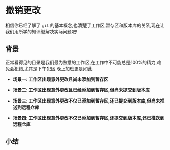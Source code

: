 # 撤销更改

相信你已经了解了 `git` 的基本概念,也清楚了工作区,暂存区和版本库的关系,现在让我们用所学的知识继解决实际问题吧!

## 背景

正常看得见的目录是我们最为熟悉的工作区,在工作中不可能总是100%的精力,难免会犯错,尤其是下午犯困,晚上加班更是如此.

- **场景一: 工作区出现意外更改且尚未添加到暂存区**



- **场景二: 工作区出现意外更改且已经添加到暂存区,但尚未提交到版本库**



- **场景三: 工作区出现意外更改不仅已添加到暂存区,还已提交到版本库,但尚未推送到远程仓库**



- **场景四: 工作区出现意外更改不仅已添加到暂存区,还提交到版本库,还已推送到远程仓库**



## 小结